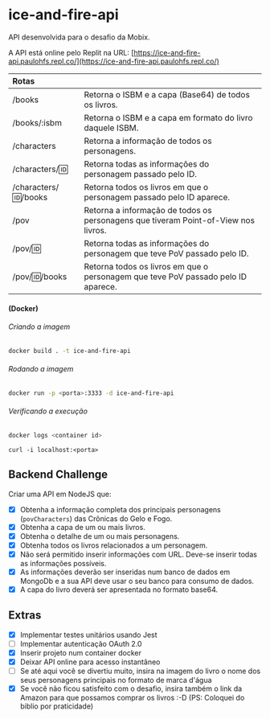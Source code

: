 # ice-and-fire-api

API desenvolvida para o desafio da Mobix.

A API está online pelo Replit na URL: [https://ice-and-fire-api.paulohfs.repl.co/](https://ice-and-fire-api.paulohfs.repl.co/)

| Rotas                  |                                                              |
| :--------------------- | ------------------------------------------------------------ |
| /books                 | Retorna o ISBM e a capa (Base64) de todos os livros.         |
| /books/:isbm           | Retorna o ISBM e a capa em formato do livro daquele ISBM.    |
| /characters            | Retorna a informação de todos os personagens.                |
| /characters/:id:       | Retorna todas as informações do personagem passado pelo ID.  |
| /characters/:id:/books | Retorna todos os livros em que o personagem passado pelo ID aparece. |
| /pov                   | Retorna a informação de todos os personagens que tiveram Point-of-View nos livros. |
| /pov/:id:              | Retorna todas as informações do personagem que teve PoV passado pelo ID. |
| /pov/:id:/books        | Retorna todos os livros em que o personagem que teve PoV passado pelo ID aparece. |

#### (Docker)

###### Criando a imagem

```bash
docker build . -t ice-and-fire-api
```

###### Rodando a imagem

```bash
docker run -p <porta>:3333 -d ice-and-fire-api
```

###### Verificando a execução

```bash
docker logs <container id>
```

```
curl -i localhost:<porta>
```

## Backend Challenge

Criar uma API em NodeJS que:

- [X] Obtenha a informação completa dos principais personagens (`povCharacters`) das Crônicas do Gelo e Fogo.
- [X] Obtenha a capa de um ou mais livros.
- [X] Obtenha o detalhe de um ou mais personagens.
- [X] Obtenha todos os livros relacionados a um personagem.
- [X] Não será permitido inserir informações com URL. Deve-se inserir todas as informações possíveis.
- [X] As informações deverão ser inseridas num banco de dados em MongoDb e a sua API deve usar o seu banco para consumo de dados.
- [X] A capa do livro deverá ser apresentada no formato base64.

## Extras
- [X] Implementar testes unitários usando Jest
- [ ] Implementar autenticação OAuth 2.0
- [X] Inserir projeto num container docker 
- [X] Deixar API online para acesso instantâneo
- [ ] Se até aqui você se divertiu muito, insira na imagem do livro o nome dos seus personagens principais no formato de marca d'água
- [X] Se você não ficou satisfeito com o desafio, insira também o link da Amazon para que possamos comprar os livros :-D (PS: Coloquei do biblio por praticidade)
